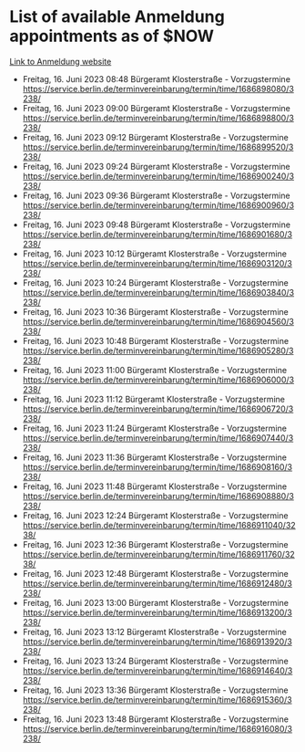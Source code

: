 # List of available Anmeldung appointments as of $NOW
[Link to Anmeldung website](https://service.berlin.de/terminvereinbarung/termin/tag.php?termin=1&anliegen[]=120686&dienstleisterlist=122210,122217,327316,122219,327312,122227,327314,122231,327346,122243,327348,122254,122252,329742,122260,329745,122262,329748,122271,327278,122273,327274,122277,327276,330436,122280,327294,122282,327290,122284,327292,122291,327270,122285,327266,122286,327264,122296,327268,150230,329760,122297,327286,122294,327284,122312,329763,122314,329775,122304,327330,122311,327334,122309,327332,317869,122281,327352,122279,329772,122283,122276,327324,122274,327326,122267,329766,122246,327318,122251,327320,122257,327322,122208,327298,122226,327300&herkunft=http%3A%2F%2Fservice.berlin.de%2Fdienstleistung%2F120686%2F)
- Freitag, 16. Juni 2023 08:48 Bürgeramt Klosterstraße - Vorzugstermine https://service.berlin.de/terminvereinbarung/termin/time/1686898080/3238/
- Freitag, 16. Juni 2023 09:00 Bürgeramt Klosterstraße - Vorzugstermine https://service.berlin.de/terminvereinbarung/termin/time/1686898800/3238/
- Freitag, 16. Juni 2023 09:12 Bürgeramt Klosterstraße - Vorzugstermine https://service.berlin.de/terminvereinbarung/termin/time/1686899520/3238/
- Freitag, 16. Juni 2023 09:24 Bürgeramt Klosterstraße - Vorzugstermine https://service.berlin.de/terminvereinbarung/termin/time/1686900240/3238/
- Freitag, 16. Juni 2023 09:36 Bürgeramt Klosterstraße - Vorzugstermine https://service.berlin.de/terminvereinbarung/termin/time/1686900960/3238/
- Freitag, 16. Juni 2023 09:48 Bürgeramt Klosterstraße - Vorzugstermine https://service.berlin.de/terminvereinbarung/termin/time/1686901680/3238/
- Freitag, 16. Juni 2023 10:12 Bürgeramt Klosterstraße - Vorzugstermine https://service.berlin.de/terminvereinbarung/termin/time/1686903120/3238/
- Freitag, 16. Juni 2023 10:24 Bürgeramt Klosterstraße - Vorzugstermine https://service.berlin.de/terminvereinbarung/termin/time/1686903840/3238/
- Freitag, 16. Juni 2023 10:36 Bürgeramt Klosterstraße - Vorzugstermine https://service.berlin.de/terminvereinbarung/termin/time/1686904560/3238/
- Freitag, 16. Juni 2023 10:48 Bürgeramt Klosterstraße - Vorzugstermine https://service.berlin.de/terminvereinbarung/termin/time/1686905280/3238/
- Freitag, 16. Juni 2023 11:00 Bürgeramt Klosterstraße - Vorzugstermine https://service.berlin.de/terminvereinbarung/termin/time/1686906000/3238/
- Freitag, 16. Juni 2023 11:12 Bürgeramt Klosterstraße - Vorzugstermine https://service.berlin.de/terminvereinbarung/termin/time/1686906720/3238/
- Freitag, 16. Juni 2023 11:24 Bürgeramt Klosterstraße - Vorzugstermine https://service.berlin.de/terminvereinbarung/termin/time/1686907440/3238/
- Freitag, 16. Juni 2023 11:36 Bürgeramt Klosterstraße - Vorzugstermine https://service.berlin.de/terminvereinbarung/termin/time/1686908160/3238/
- Freitag, 16. Juni 2023 11:48 Bürgeramt Klosterstraße - Vorzugstermine https://service.berlin.de/terminvereinbarung/termin/time/1686908880/3238/
- Freitag, 16. Juni 2023 12:24 Bürgeramt Klosterstraße - Vorzugstermine https://service.berlin.de/terminvereinbarung/termin/time/1686911040/3238/
- Freitag, 16. Juni 2023 12:36 Bürgeramt Klosterstraße - Vorzugstermine https://service.berlin.de/terminvereinbarung/termin/time/1686911760/3238/
- Freitag, 16. Juni 2023 12:48 Bürgeramt Klosterstraße - Vorzugstermine https://service.berlin.de/terminvereinbarung/termin/time/1686912480/3238/
- Freitag, 16. Juni 2023 13:00 Bürgeramt Klosterstraße - Vorzugstermine https://service.berlin.de/terminvereinbarung/termin/time/1686913200/3238/
- Freitag, 16. Juni 2023 13:12 Bürgeramt Klosterstraße - Vorzugstermine https://service.berlin.de/terminvereinbarung/termin/time/1686913920/3238/
- Freitag, 16. Juni 2023 13:24 Bürgeramt Klosterstraße - Vorzugstermine https://service.berlin.de/terminvereinbarung/termin/time/1686914640/3238/
- Freitag, 16. Juni 2023 13:36 Bürgeramt Klosterstraße - Vorzugstermine https://service.berlin.de/terminvereinbarung/termin/time/1686915360/3238/
- Freitag, 16. Juni 2023 13:48 Bürgeramt Klosterstraße - Vorzugstermine https://service.berlin.de/terminvereinbarung/termin/time/1686916080/3238/
